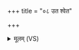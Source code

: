 +++
title = "०८ उत श्वेत"

+++
<details><summary>मूलम् (VS)</summary>

उ॒त श्वेत॒ आशु॑पत्वा उ॒तो पद्या॑भि॒र्यवि॑ष्ठः। उ॒तेमाशु॒ मानं॑ पिपर्ति ॥
</details>